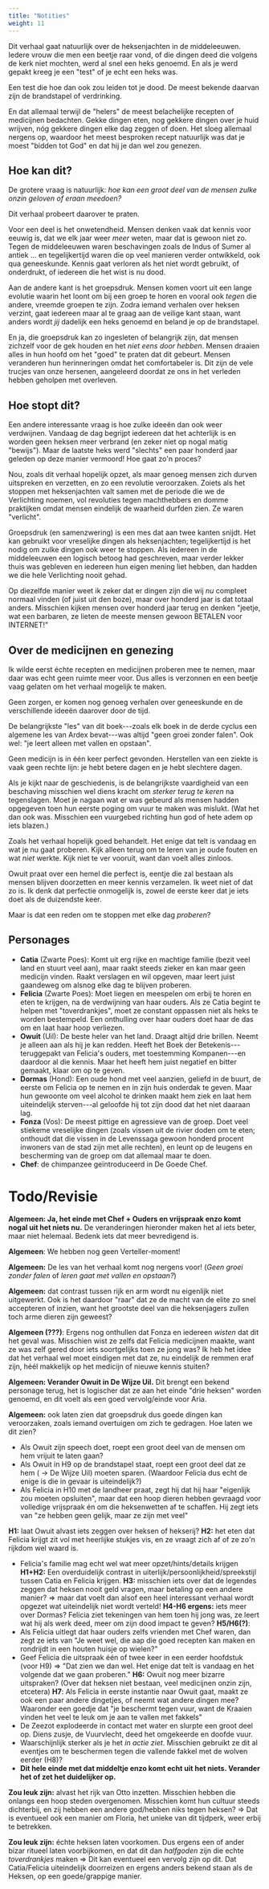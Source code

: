 ```yaml
---
title: "Notities"
weight: 11
---
```

Dit verhaal gaat natuurlijk over de heksenjachten in de middeleeuwen. Iedere vrouw die men een beetje raar vond, of die dingen deed die volgens de kerk niet mochten, werd al snel een heks genoemd. En als je werd gepakt kreeg je een "test" of je echt een heks was. 

Een test die hoe dan ook zou leiden tot je dood. De meest bekende daarvan zijn de brandstapel of verdrinking.

En dat allemaal terwijl de "helers" de meest belachelijke recepten of medicijnen bedachten. Gekke dingen eten, nog gekkere dingen over je huid wrijven, nóg gekkere dingen elke dag zeggen of doen. Het sloeg allemaal nergens op, waardoor het meest besproken recept natuurlijk was dat je moest "bidden tot God" en dat hij je dan wel zou genezen.

## Hoe kan dit?

De grotere vraag is natuurlijk: _hoe kan een groot deel van de mensen zulke onzin geloven of eraan meedoen?_

Dit verhaal probeert daarover te praten. 

Voor een deel is het onwetendheid. Mensen denken vaak dat kennis voor eeuwig is, dat we elk jaar weer _meer_ weten, maar dat is gewoon niet zo. Tegen de middeleeuwen waren beschavingen zoals de Indus of Sumer al antiek ... en tegelijkertijd waren die op veel manieren verder ontwikkeld, ook qua geneeskunde. Kennis gaat verloren als het niet wordt gebruikt, of onderdrukt, of iedereen die het wist is nu dood.

Aan de andere kant is het groepsdruk. Mensen komen voort uit een lange evolutie waarin het loont om bij een groep te horen en vooral ook _tegen_ die andere, vreemde groepen te zijn. Zodra iemand verhalen over heksen verzint, gaat iedereen maar al te graag aan de veilige kant staan, want anders wordt _jij_ dadelijk een heks genoemd en beland je op de brandstapel.

En ja, die groepsdruk kan zo ingesleten of belangrijk zijn, dat mensen zichzelf voor de gek houden en het _niet eens door hebben_. Mensen draaien alles in hun hoofd om het "goed" te praten dat dit gebeurt. Mensen veranderen hun herinneringen omdat het comfortabeler is. Dit zijn de vele trucjes van onze hersenen, aangeleerd doordat ze ons in het verleden hebben geholpen met overleven.

## Hoe stopt dit?

Een andere interessante vraag is hoe zulke ideeën dan ook weer verdwijnen. Vandaag de dag begrijpt iedereen dat het achterlijk is en worden geen heksen meer verbrand (en zeker niet op nogal matig "bewijs"). Maar de laatste heks werd "slechts" een paar honderd jaar geleden op deze manier vermoord! Hoe gaat zo'n proces?

Nou, zoals dit verhaal hopelijk opzet, als maar genoeg mensen zich durven uitspreken en verzetten, en zo een revolutie veroorzaken. Zoiets als het stoppen met heksenjachten valt samen met de periode die we de Verlichting noemen, vol revoluties tegen machthebbers en domme praktijken omdat mensen eindelijk de waarheid durfden zien. Ze waren "verlicht".

Groepsdruk (en samenzwering) is een mes dat aan twee kanten snijdt. Het kan gebruikt voor vreselijke dingen als heksenjachten; tegelijkertijd is het nodig om zulke dingen ook weer te stoppen. Als iedereen in de middeleeuwen een logisch betoog had geschreven, maar verder lekker thuis was gebleven en iedereen hun eigen mening liet hebben, dan hadden we die hele Verlichting nooit gehad.

Op diezelfde manier weet ik zeker dat er dingen zijn die wij _nu_ compleet normaal vinden (of juist uit den boze), maar over honderd jaar is dat totaal anders. Misschien kijken mensen over honderd jaar terug en denken "jeetje, wat een barbaren, ze lieten de meeste mensen gewoon BETALEN voor INTERNET!"

## Over de medicijnen en genezing
Ik wilde eerst échte recepten en medicijnen proberen mee te nemen, maar daar was echt geen ruimte meer voor. Dus alles is verzonnen en een beetje vaag gelaten om het verhaal mogelijk te maken.

Geen zorgen, er komen nog genoeg verhalen over geneeskunde en de verschillende ideeën daarover door de tijd.

De belangrijkste "les" van dit boek---zoals elk boek in de derde cyclus een algemene les van Ardex bevat---was altijd "geen groei zonder falen". Ook wel: "je leert alleen met vallen en opstaan".

Geen medicijn is in één keer perfect gevonden. Herstellen van een ziekte is vaak geen rechte lijn: je hebt betere dagen en je hebt slechtere dagen.

Als je kijkt naar de geschiedenis, is de belangrijkste vaardigheid van een beschaving misschien wel diens kracht om _sterker terug te keren_ na tegenslagen. Moet je nagaan wat er was gebeurd als mensen hadden opgegeven toen hun eerste poging om vuur te maken was mislukt. (Wat het dan ook was. Misschien een vuurgebed richting hun god of hete adem op iets blazen.)

Zoals het verhaal hopelijk goed behandelt. Het enige dat telt is vandaag en wat je nu gaat proberen. Kijk alleen terug om te leren van je oude fouten en wat _niet_ werkte. Kijk niet te ver vooruit, want dan voelt alles zinloos.

Owuit praat over een hemel die perfect is, eentje die zal bestaan als mensen blijven doorzetten en meer kennis verzamelen. Ik weet niet of dat zo is. Ik denk dat perfectie onmogelijk is, zowel de eerste keer dat je iets doet als de duizendste keer.

Maar is dat een reden om te stoppen met elke dag _proberen_?
## Personages

* **Catia** (Zwarte Poes): Komt uit erg rijke en machtige familie (bezit veel land en stuurt veel aan), maar raakt steeds zieker en kan maar geen medicijn vinden. Raakt verslagen en wil opgeven, maar leert juist gaandeweg om alsnog elke dag te blijven proberen.
* **Felicia** (Zwarte Poes): Moet liegen en meespelen om erbij te horen en eten te krijgen, na de verdwijning van haar ouders. Als ze Catia begint te helpen met "toverdrankjes", moet ze constant oppassen niet als heks te worden bestempeld. Een onthulling over haar ouders doet haar de das om en laat haar hoop verliezen.
* **Owuit** (Uil): De beste heler van het land. Draagt altijd drie brillen. Neemt je alleen aan als hij je kan redden. Heeft het Boek der Betekenis---teruggepakt van Felicia's ouders, met toestemming Kompanen---en daardoor al die kennis. Maar het heeft hem juist negatief en bitter gemaakt, klaar om op te geven.
* **Dormas** (Hond): Een oude hond met veel aanzien, geliefd in de buurt, de eerste om Felicia op te nemen en in zijn huis onderdak te geven. Maar hun gewoonte om veel alcohol te drinken maakt hem ziek en laat hem uiteindelijk sterven---al geloofde hij tot zijn dood dat het niet daaraan lag.
* **Fonza** (Vos): De meest pittige en agressieve van de groep. Doet veel stiekeme vreselijke dingen (zoals vissen uit de rivier doden om te eten; onthoudt dat die vissen in de Levenssaga gewoon honderd procent inwoners van de stad zijn met alle rechten), en leunt op de leugens en bescherming van de groep om dat allemaal maar te doen.
* **Chef**: de chimpanzee geïntroduceerd in De Goede Chef.


<!--- 
HEKSENDIEREN: Zwarte kat, kraai, hond, uil, paard/eenhoorn, giraffe, vleermuis, olifant, griffioen?
--->

# Todo/Revisie

**Algemeen: Ja, het einde met Chef + Ouders en vrijspraak enzo komt nogal uit het niets nu.** De veranderingen hieronder maken het al iets beter, maar niet helemaal. Bedenk iets dat meer bevredigend is.

**Algemeen**: We hebben nog geen Verteller-moment!

**Algemeen:** De les van het verhaal komt nog nergens voor! (_Geen groei zonder falen_ of _leren gaat met vallen en opstaan?_)

**Algemeen:** dat contrast tussen rijk en arm wordt nu eigenlijk niet uitgewerkt. Ook is het daardoor "raar" dat ze de macht van de elite zo snel accepteren of inzien, want het grootste deel van die heksenjagers zullen toch arme dieren zijn geweest?

**Algemeen (???)**: Ergens nog onthullen dat Fonza en iedereen _wisten_ dat dit het geval was. Misschien wist ze zelfs dat Felicia medicijnen maakte, want ze was zelf gered door iets soortgelijks toen ze jong was? Ik heb het idee dat het verhaal wel moet eindigen met dat ze, nu eindelijk de remmen eraf zijn, héél makkelijk op het medicijn of nieuwe kennis stuiten?

**Algemeen: Verander Owuit in De Wijze Uil.** Dit brengt een bekend personage terug, het is logischer dat ze aan het einde "drie heksen" worden genoemd, en dit voelt als een goed vervolg/einde voor Aria.

**Algemeen:** ook laten zien dat groepsdruk dus goede dingen kan veroorzaken, zoals iemand overtuigen om zich te gedragen. Hoe laten we dit zien?
* Als Owuit zijn speech doet, roept een groot deel van de mensen om hem vrijuit te laten gaan?
* Als Owuit in H9 op de brandstapel staat, roept een groot deel dat ze hem ( -> De Wijze Uil) moeten sparen. (Waardoor Felicia dus echt de enige is die in gevaar is uiteindelijk?)
* Als Felicia in H10 met de landheer praat, zegt hij dat hij haar "eigenlijk zou moeten opsluiten", maar dat een hoop dieren hebben gevraagd voor volledige vrijspraak én om die heksenwetten af te schaffen. Hij zegt iets van "ze hebben geen gelijk, maar ze zijn met veel"


**H1:** laat Owuit alvast iets zeggen over heksen of hekserij?
**H2:** het eten dat Felicia krijgt zit vol met heerlijke stukjes vis, en ze vraagt zich af of ze zo'n rijkdom wel waard is.
* Felicia's familie mag echt wel wat meer opzet/hints/details krijgen
**H1+H2:** Een overduidelijk contrast in uiterlijk/persoonlijkheid/spreekstijl tussen Catia en Felicia krijgen.
**H3:** misschien iets over dat de legendes zeggen dat heksen nooit geld vragen, maar betaling op een andere manier? => maar dat voelt dan alsof een heel interessant verhaal wordt opgezet wat uiteindelijk niet wordt verteld!
**H4-H6 ergens:** iets meer over Dormas? Felicia ziet tekeningen van hem toen hij jong was, ze leert wat hij als werk deed, meer om zijn dood impact te geven?
**H5/H6(?)**: 
* Als Felicia uitlegt dat haar ouders zelfs vrienden met Chef waren, dan zegt ze iets van "Je weet wel, die aap die goed recepten kan maken en rondrijdt in een houten huisje op wielen?"
* Geef Felicia die uitspraak één of twee keer in een eerder hoofdstuk (voor H9) => "Dat zien we dan wel. Het enige dat telt is vandaag en het volgende dat we gaan proberen."
**H6:** Owuit nog meer bizarre uitspraken? (Over dat heksen niet bestaan, veel medicijnen onzin zijn, etcetera)
**H7**: Als Felicia in eerste instantie naar Owuit gaat, maakt ze ook een paar andere dingetjes, of neemt wat andere dingen mee? Waaronder een goedje dat "je beschermt tegen vuur, want de Kraaien vinden het veel te leuk om je aan te vallen met fakkels" 
* De Zeezot explodeerde in contact met water en slurpte een groot deel op. Diens zusje, de Vuurvlecht, deed het omgekeerde en doofde vuur. 
* Waarschijnlijk sterker als je het _in actie ziet_. Misschien gebruikt ze dit al eventjes om te beschermen tegen die vallende fakkel met de wolven eerder (H8)?
* **Dit hele einde met dat middeltje enzo komt echt uit het niets. Verander het of zet het duidelijker op.**

**Zou leuk zijn:** alvast het rijk van Otto inzetten. Misschien hebben die onlangs een hoop steden overgenomen. Misschien komt hun cultuur steeds dichterbij, en zij hebben een andere god/hebben niks tegen heksen? => Dat is eventueel ook een manier om Floria, het unieke van dit tijdperk, weer erbij te betrekken.

**Zou leuk zijn:** échte heksen laten voorkomen. Dus ergens een of ander bizar ritueel laten voorbijkomen, en dat dit dan _halfgoden_ zijn die echte _toverdrankjes_ maken => Dit kan eventueel een vervolg zijn op dit. Dat Catia/Felicia uiteindelijk doorreizen en ergens anders bekend staan als de Heksen, op een goede/grappige manier.
